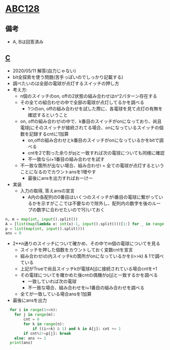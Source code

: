 # [ABC128](https://atcoder.jp/contests/abc128/tasks)

## 備考

- A, Bは回答済み

## [C](https://atcoder.jp/contests/abc128/tasks/abc128_c)

- 2020/05/11 解答(自力じゃない)
- bit全探索を使う問題(苦手っぽいのでしっかり記載する)
- 調べたいのは全部の電球が点灯するスイッチの押し方
- 考え方:
  - n個のスイッチのon, offの2状態の組み合わせはn^2パターン存在する
  - その全ての組合わせの中で全部の電球が点灯してるかを調べる
    - 1つのon, offの組み合わせを試した際に、各電球を見て点灯の有無を確認するということ
  - on, offの組み合わせiの中で、k番目のスイッチがonになっており、尚且電球jにそのスイッチが接続されてる場合、onになっているスイッチの個数を記録するcntに1加算
    - on,offの組み合わせとk番目のスイッチがonになっているかをbitで調べる
    - cntを2で割った余りがpjと一致すれば次の電球についても同様に確認
    - 不一致ならi+1番目の組み合わせを試す
  - 不一致な箇所が出ない場合、組み合わせi = 全ての電球が点灯するということになるのでカウントansを1増やす
    - 最後にansを出力すればおーけー
- 実装
  - 入力の取得, 答えansの宣言
    - A内の各配列の0番目はいくつのスイッチがi番目の電球に繋がっているかを示すがここでは不要なので除外し、配列内の数字を後のループの数字に合わせたいので1引いておく

```ABC128_C.py
n, m = map(int, input().split())
A = [list(map(lambda x: int(x)-1, input().split()))[1:] for _ in range(m)]
p = list(map(int, input().split()))
ans = 0
```
  
  - 2**n通りのスイッチについて確かめ、その中でm個の電球についてを見る
    - スイッチを押した個数をカウントしておく変数cntを宣言
    - 組み合わせiの内スイッチkの箇所がonになっているかを(i>>k) & 1で調べている
    - 上記がTrueで尚且スイッチkが電球A[j]に接続されている場合cntを+1
    - その電球についてを確かめた後cntの偶機がp[j]と一致するかを調べる
      - 一致していれば次の電球
      - 不一致な場合、組み合わせをi+1番目の組み合わせを調べる
    - 全てが一致している場合ansを1加算
  - 最後にansを出力

```ABC128_C.py
  for i in range(1<<n):
    for j in range(m):
        cnt = 0
        for k in range(n):
            if ((i>>k) & 1) and k in A[j]: cnt += 1
        if cnt%2!=p[j]: break
    else: ans += 1
  print(ans)
```
